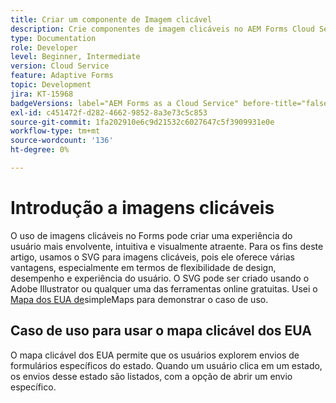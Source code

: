 ```yaml
---
title: Criar um componente de Imagem clicável
description: Crie componentes de imagem clicáveis no AEM Forms Cloud Service.
type: Documentation
role: Developer
level: Beginner, Intermediate
version: Cloud Service
feature: Adaptive Forms
topic: Development
jira: KT-15968
badgeVersions: label="AEM Forms as a Cloud Service" before-title="false"
exl-id: c451472f-d282-4662-9852-8a3e73c5c853
source-git-commit: 1fa202910e6c9d21532c6027647c5f3909931e0e
workflow-type: tm+mt
source-wordcount: '136'
ht-degree: 0%

---
```


# Introdução a imagens clicáveis

O uso de imagens clicáveis no Forms pode criar uma experiência do usuário mais envolvente, intuitiva e visualmente atraente. Para os fins deste artigo, usamos o SVG para imagens clicáveis, pois ele oferece várias vantagens, especialmente em termos de flexibilidade de design, desempenho e experiência do usuário.
O SVG pode ser criado usando o Adobe Illustrator ou qualquer uma das ferramentas online gratuitas. Usei o [Mapa dos EUA de](https://simplemaps.com/resources/svg-us)simpleMaps para demonstrar o caso de uso.

## Caso de uso para usar o mapa clicável dos EUA

O mapa clicável dos EUA permite que os usuários explorem envios de formulários específicos do estado. Quando um usuário clica em um estado, os envios desse estado são listados, com a opção de abrir um envio específico.
